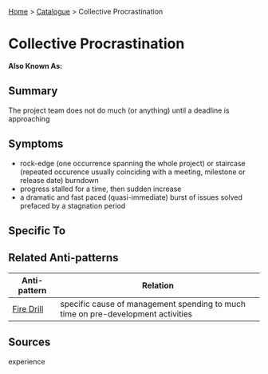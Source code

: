 [Home](../README.md) > [Catalogue](../Antipatterns_catalogue.md) > Collective Procrastination
# Collective Procrastination
**Also Known As:**
## Summary
The project team does not do much (or anything) until a deadline is approaching
## Symptoms
 - rock-edge (one occurrence spanning the whole project) or staircase (repeated occurence usually coinciding with a meeting, milestone or release date) burndown
 - progress stalled for a time, then sudden increase
 - a dramatic and fast paced (quasi-immediate) burst of issues solved prefaced by a stagnation period
## Specific To

## Related Anti-patterns
|Anti-pattern  | Relation |
|--|--|
| [Fire Drill](Fire_Drill.md) | specific cause of management spending to much time on pre-development activities |
## Sources
experience
